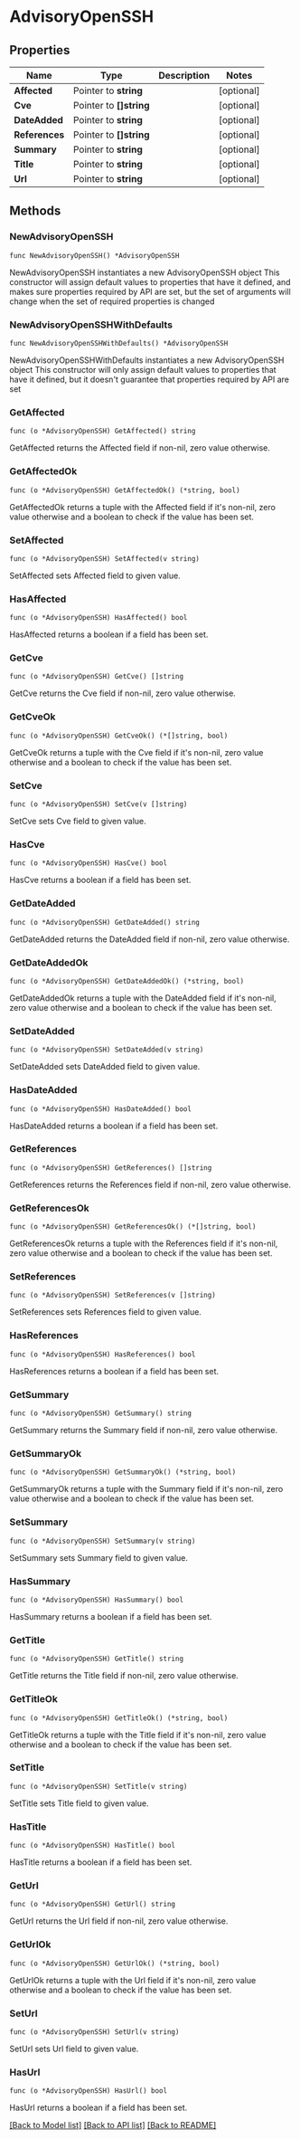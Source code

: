 # AdvisoryOpenSSH

## Properties

Name | Type | Description | Notes
------------ | ------------- | ------------- | -------------
**Affected** | Pointer to **string** |  | [optional] 
**Cve** | Pointer to **[]string** |  | [optional] 
**DateAdded** | Pointer to **string** |  | [optional] 
**References** | Pointer to **[]string** |  | [optional] 
**Summary** | Pointer to **string** |  | [optional] 
**Title** | Pointer to **string** |  | [optional] 
**Url** | Pointer to **string** |  | [optional] 

## Methods

### NewAdvisoryOpenSSH

`func NewAdvisoryOpenSSH() *AdvisoryOpenSSH`

NewAdvisoryOpenSSH instantiates a new AdvisoryOpenSSH object
This constructor will assign default values to properties that have it defined,
and makes sure properties required by API are set, but the set of arguments
will change when the set of required properties is changed

### NewAdvisoryOpenSSHWithDefaults

`func NewAdvisoryOpenSSHWithDefaults() *AdvisoryOpenSSH`

NewAdvisoryOpenSSHWithDefaults instantiates a new AdvisoryOpenSSH object
This constructor will only assign default values to properties that have it defined,
but it doesn't guarantee that properties required by API are set

### GetAffected

`func (o *AdvisoryOpenSSH) GetAffected() string`

GetAffected returns the Affected field if non-nil, zero value otherwise.

### GetAffectedOk

`func (o *AdvisoryOpenSSH) GetAffectedOk() (*string, bool)`

GetAffectedOk returns a tuple with the Affected field if it's non-nil, zero value otherwise
and a boolean to check if the value has been set.

### SetAffected

`func (o *AdvisoryOpenSSH) SetAffected(v string)`

SetAffected sets Affected field to given value.

### HasAffected

`func (o *AdvisoryOpenSSH) HasAffected() bool`

HasAffected returns a boolean if a field has been set.

### GetCve

`func (o *AdvisoryOpenSSH) GetCve() []string`

GetCve returns the Cve field if non-nil, zero value otherwise.

### GetCveOk

`func (o *AdvisoryOpenSSH) GetCveOk() (*[]string, bool)`

GetCveOk returns a tuple with the Cve field if it's non-nil, zero value otherwise
and a boolean to check if the value has been set.

### SetCve

`func (o *AdvisoryOpenSSH) SetCve(v []string)`

SetCve sets Cve field to given value.

### HasCve

`func (o *AdvisoryOpenSSH) HasCve() bool`

HasCve returns a boolean if a field has been set.

### GetDateAdded

`func (o *AdvisoryOpenSSH) GetDateAdded() string`

GetDateAdded returns the DateAdded field if non-nil, zero value otherwise.

### GetDateAddedOk

`func (o *AdvisoryOpenSSH) GetDateAddedOk() (*string, bool)`

GetDateAddedOk returns a tuple with the DateAdded field if it's non-nil, zero value otherwise
and a boolean to check if the value has been set.

### SetDateAdded

`func (o *AdvisoryOpenSSH) SetDateAdded(v string)`

SetDateAdded sets DateAdded field to given value.

### HasDateAdded

`func (o *AdvisoryOpenSSH) HasDateAdded() bool`

HasDateAdded returns a boolean if a field has been set.

### GetReferences

`func (o *AdvisoryOpenSSH) GetReferences() []string`

GetReferences returns the References field if non-nil, zero value otherwise.

### GetReferencesOk

`func (o *AdvisoryOpenSSH) GetReferencesOk() (*[]string, bool)`

GetReferencesOk returns a tuple with the References field if it's non-nil, zero value otherwise
and a boolean to check if the value has been set.

### SetReferences

`func (o *AdvisoryOpenSSH) SetReferences(v []string)`

SetReferences sets References field to given value.

### HasReferences

`func (o *AdvisoryOpenSSH) HasReferences() bool`

HasReferences returns a boolean if a field has been set.

### GetSummary

`func (o *AdvisoryOpenSSH) GetSummary() string`

GetSummary returns the Summary field if non-nil, zero value otherwise.

### GetSummaryOk

`func (o *AdvisoryOpenSSH) GetSummaryOk() (*string, bool)`

GetSummaryOk returns a tuple with the Summary field if it's non-nil, zero value otherwise
and a boolean to check if the value has been set.

### SetSummary

`func (o *AdvisoryOpenSSH) SetSummary(v string)`

SetSummary sets Summary field to given value.

### HasSummary

`func (o *AdvisoryOpenSSH) HasSummary() bool`

HasSummary returns a boolean if a field has been set.

### GetTitle

`func (o *AdvisoryOpenSSH) GetTitle() string`

GetTitle returns the Title field if non-nil, zero value otherwise.

### GetTitleOk

`func (o *AdvisoryOpenSSH) GetTitleOk() (*string, bool)`

GetTitleOk returns a tuple with the Title field if it's non-nil, zero value otherwise
and a boolean to check if the value has been set.

### SetTitle

`func (o *AdvisoryOpenSSH) SetTitle(v string)`

SetTitle sets Title field to given value.

### HasTitle

`func (o *AdvisoryOpenSSH) HasTitle() bool`

HasTitle returns a boolean if a field has been set.

### GetUrl

`func (o *AdvisoryOpenSSH) GetUrl() string`

GetUrl returns the Url field if non-nil, zero value otherwise.

### GetUrlOk

`func (o *AdvisoryOpenSSH) GetUrlOk() (*string, bool)`

GetUrlOk returns a tuple with the Url field if it's non-nil, zero value otherwise
and a boolean to check if the value has been set.

### SetUrl

`func (o *AdvisoryOpenSSH) SetUrl(v string)`

SetUrl sets Url field to given value.

### HasUrl

`func (o *AdvisoryOpenSSH) HasUrl() bool`

HasUrl returns a boolean if a field has been set.


[[Back to Model list]](../README.md#documentation-for-models) [[Back to API list]](../README.md#documentation-for-api-endpoints) [[Back to README]](../README.md)



